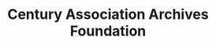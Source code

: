---
layout: repo
title: "Century Association Archives Foundation"
id: 21222
permalink: repos/21222/
---